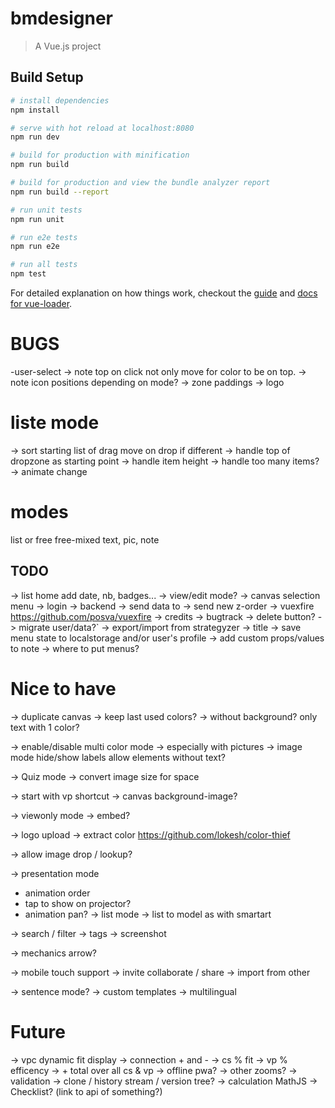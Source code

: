 # bmdesigner

> A Vue.js project

## Build Setup

``` bash
# install dependencies
npm install

# serve with hot reload at localhost:8080
npm run dev

# build for production with minification
npm run build

# build for production and view the bundle analyzer report
npm run build --report

# run unit tests
npm run unit

# run e2e tests
npm run e2e

# run all tests
npm test
```

For detailed explanation on how things work, checkout the [guide](http://vuejs-templates.github.io/webpack/) and [docs for vue-loader](http://vuejs.github.io/vue-loader).

# BUGS
-user-select
-> note top on click not only move for color to be on top.
-> note icon positions depending on mode?
-> zone paddings
-> logo

# liste mode
-> sort starting list of drag move on drop if different
-> handle top of dropzone as starting point
-> handle item height
-> handle too many items?
-> animate change

# modes
list or free
free-mixed
    text, pic, note

## TODO
-> list home add date, nb, badges...
-> view/edit mode?
-> canvas selection menu
-> login
-> backend
    -> send data to
    -> send new z-order
    -> vuexfire https://github.com/posva/vuexfire
-> credits
-> bugtrack
-> delete button?
-> migrate user/data?`
-> export/import from strategyzer
-> title
-> save menu state to localstorage and/or user's profile
-> add custom props/values to note
-> where to put menus?

# Nice to have
-> duplicate canvas
-> keep last used colors?
-> without background? only text with 1 color?

-> enable/disable multi color mode
    -> especially with pictures
    -> image mode hide/show labels allow elements without text?

-> Quiz mode
-> convert image size for space

-> start with vp shortcut
-> canvas background-image?

-> viewonly mode
    -> embed?

-> logo upload
    -> extract color https://github.com/lokesh/color-thief


-> allow image drop / lookup?

-> presentation mode
   - animation order
   - tap to show on projector?
   - animation pan?
-> list mode
    -> list to model as with smartart

-> search / filter
-> tags
-> screenshot

-> mechanics arrow?

-> mobile touch support
-> invite collaborate / share
-> import from other

-> sentence mode?
-> custom templates
-> multilingual

# Future
-> vpc dynamic fit display
    -> connection + and -
    -> cs  % fit
    -> vp % efficency
    -> + total over all cs & vp
-> offline pwa?
-> other zooms?
-> validation
-> clone / history stream / version tree?
-> calculation MathJS
-> Checklist? (link to api of something?)
